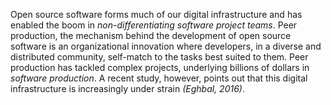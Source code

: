 Open source software forms much of our digital infrastructure and has enabled the 
boom in *non-differentiating software project teams*. Peer production, the mechanism 
behind the development of open source software is an organizational innovation 
where developers, in a diverse and distributed community, self-match to the 
tasks best suited to them. Peer production has tackled complex projects, 
underlying billions of dollars in *software production*. A recent study, however, 
points out that this digital infrastructure is increasingly under strain *(Eghbal, 2016)*.
